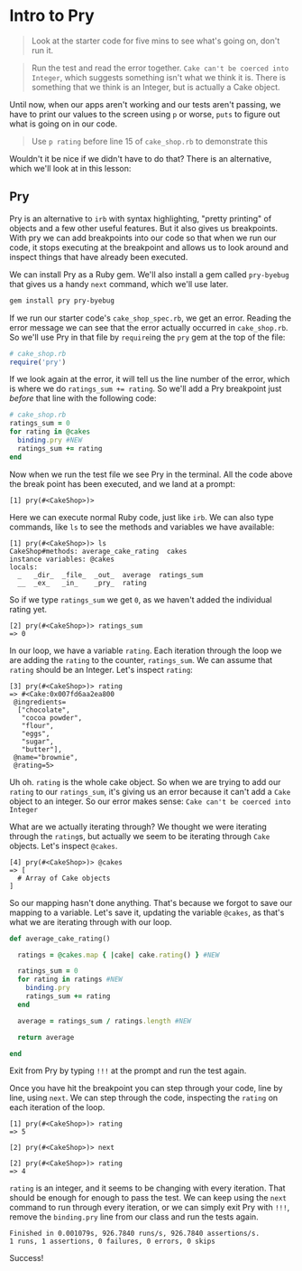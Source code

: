 # Intro to Pry

>  Look at the starter code for five mins to see what's going on, don't run it.

> Run the test and read the error together. `Cake can't be coerced into Integer`, which suggests something isn't what we think it is. There is something that we think is an Integer, but is actually a Cake object.

Until now, when our apps aren't working and our tests aren't passing, we have to print our values to the screen using `p` or worse, `puts` to figure out what is going on in our code.

> Use `p rating` before line 15 of `cake_shop.rb` to demonstrate this

Wouldn't it be nice if we didn't have to do that? There is an alternative, which we'll look at in this lesson:

## Pry

Pry is an alternative to `irb` with syntax highlighting, "pretty printing" of objects and a few other useful features. But it also gives us breakpoints. With pry we can add breakpoints into our code so that when we run our code, it stops executing at the breakpoint and allows us to look around and inspect things that have already been executed.

We can install Pry as a Ruby gem. We'll also install a gem called `pry-byebug` that gives us a handy `next` command, which we'll use later.

```bash
gem install pry pry-byebug
```

If we run our starter code's `cake_shop_spec.rb`, we get an error. Reading the error message we can see that the error actually occurred in `cake_shop.rb`. So we'll use Pry in that file by `require`ing the `pry` gem at the top of the file:

```ruby
# cake_shop.rb
require('pry')
```

If we look again at the error, it will tell us the line number of the error, which is where we do `ratings_sum += rating`. So we'll add a Pry breakpoint just _before_ that line with the following code:

```ruby
# cake_shop.rb
ratings_sum = 0
for rating in @cakes
  binding.pry #NEW
  ratings_sum += rating
end
```

Now when we run the test file we see Pry in the terminal. All the code above the break point has been executed, and we land at a prompt:

```
[1] pry(#<CakeShop>)>
```

Here we can execute normal Ruby code, just like `irb`. We can also type commands, like `ls` to see the methods and variables we have available:

```
[1] pry(#<CakeShop>)> ls
CakeShop#methods: average_cake_rating  cakes
instance variables: @cakes
locals:
  _   _dir_  _file_  _out_  average  ratings_sum
  __  _ex_   _in_    _pry_  rating
```

So if we type `ratings_sum` we get `0`, as we haven't added the individual rating yet.

```
[2] pry(#<CakeShop>)> ratings_sum
=> 0
```

In our loop, we have a variable `rating`. Each iteration through the loop we are adding the `rating` to the counter, `ratings_sum`. We can assume that `rating` should be an Integer. Let's inspect `rating`:

```
[3] pry(#<CakeShop>)> rating
=> #<Cake:0x007fd6aa2ea800
 @ingredients=
  ["chocolate",
   "cocoa powder",
   "flour",
   "eggs",
   "sugar",
   "butter"],
 @name="brownie",
 @rating=5>
```

Uh oh. `rating` is the whole cake object. So when we are trying to add our `rating` to our `ratings_sum`, it's giving us an error because it can't add a `Cake` object to an integer. So our error makes sense: `Cake can't be coerced into Integer`

What are we actually iterating through? We thought we were iterating through the `rating`s, but actually we seem to be iterating through `Cake` objects. Let's inspect `@cakes`.

```
[4] pry(#<CakeShop>)> @cakes
=> [
  # Array of Cake objects
]
```

So our mapping hasn't done anything. That's because we forgot to save our mapping to a variable. Let's save it, updating the variable `@cakes`, as that's what we are iterating through with our loop.

```ruby
def average_cake_rating()

  ratings = @cakes.map { |cake| cake.rating() } #NEW

  ratings_sum = 0
  for rating in ratings #NEW
    binding.pry
    ratings_sum += rating
  end

  average = ratings_sum / ratings.length #NEW

  return average

end
```

Exit from Pry by typing `!!!` at the prompt and run the test again.

Once you have hit the breakpoint you can step through your code, line by line, using `next`. We can step through the code, inspecting the `rating` on each iteration of the loop.

```
[1] pry(#<CakeShop>)> rating
=> 5
```

```
[2] pry(#<CakeShop>)> next
```

```
[2] pry(#<CakeShop>)> rating
=> 4
```

`rating` is an integer, and it seems to be changing with every iteration. That should be enough for enough to pass the test. We can keep using the `next` command to run through every iteration, or we can simply exit Pry with `!!!`, remove the `binding.pry` line from our class and run the tests again.

```
Finished in 0.001079s, 926.7840 runs/s, 926.7840 assertions/s.
1 runs, 1 assertions, 0 failures, 0 errors, 0 skips
```

Success!
